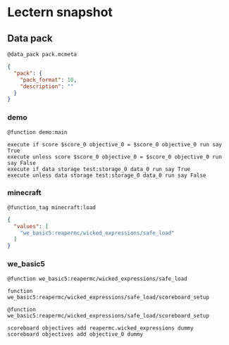 # Lectern snapshot

## Data pack

`@data_pack pack.mcmeta`

```json
{
  "pack": {
    "pack_format": 10,
    "description": ""
  }
}
```

### demo

`@function demo:main`

```mcfunction
execute if score $score_0 objective_0 = $score_0 objective_0 run say True
execute unless score $score_0 objective_0 = $score_0 objective_0 run say False
execute if data storage test:storage_0 data_0 run say True
execute unless data storage test:storage_0 data_0 run say False
```

### minecraft

`@function_tag minecraft:load`

```json
{
  "values": [
    "we_basic5:reapermc/wicked_expressions/safe_load"
  ]
}
```

### we_basic5

`@function we_basic5:reapermc/wicked_expressions/safe_load`

```mcfunction
function we_basic5:reapermc/wicked_expressions/safe_load/scoreboard_setup
```

`@function we_basic5:reapermc/wicked_expressions/safe_load/scoreboard_setup`

```mcfunction
scoreboard objectives add reapermc.wicked_expressions dummy
scoreboard objectives add objective_0 dummy
```
